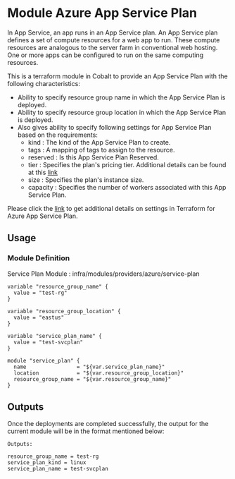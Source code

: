 # Module Azure App Service Plan

In App Service, an app runs in an App Service plan. An App Service plan defines a set of compute resources for a web app to run. These compute resources are analogous to the server farm in conventional web hosting. One or more apps can be configured to run on the same computing resources.

This is a terraform module in Cobalt to provide an App Service Plan with the following characteristics:

- Ability to specify resource group name in which the App Service Plan is deployed.
- Ability to specify resource group location in which the App Service Plan is deployed.
- Also gives ability to specify following settings for App Service Plan based on the requirements:
  - kind : The kind of the App Service Plan to create.
  - tags : A mapping of tags to assign to the resource.
  - reserved : Is this App Service Plan Reserved.
  - tier : Specifies the plan's pricing tier. Additional details can be found at this [link](https://docs.microsoft.com/en-us/azure/app-service/overview-hosting-plans)
  - size : Specifies the plan's instance size.
  - capacity : Specifies the number of workers associated with this App Service Plan.

Please click the [link](https://www.terraform.io/docs/providers/azurerm/r/app_service_plan.html#capacity) to get additional details on settings in Terraform for Azure App Service Plan.

## Usage

### Module Definition

Service Plan Module : infra/modules/providers/azure/service-plan

```
variable "resource_group_name" {
  value = "test-rg"
}

variable "resource_group_location" {
  value = "eastus"
}

variable "service_plan_name" {
  value = "test-svcplan"
}

module "service_plan" {
  name                = "${var.service_plan_name}"
  location            = "${var.resource_group_location}"
  resource_group_name = "${var.resource_group_name}"
}
```
## Outputs

Once the deployments are completed successfully, the output for the current module will be in the format mentioned below:

```
Outputs:

resource_group_name = test-rg
service_plan_kind = linux
service_plan_name = test-svcplan
```